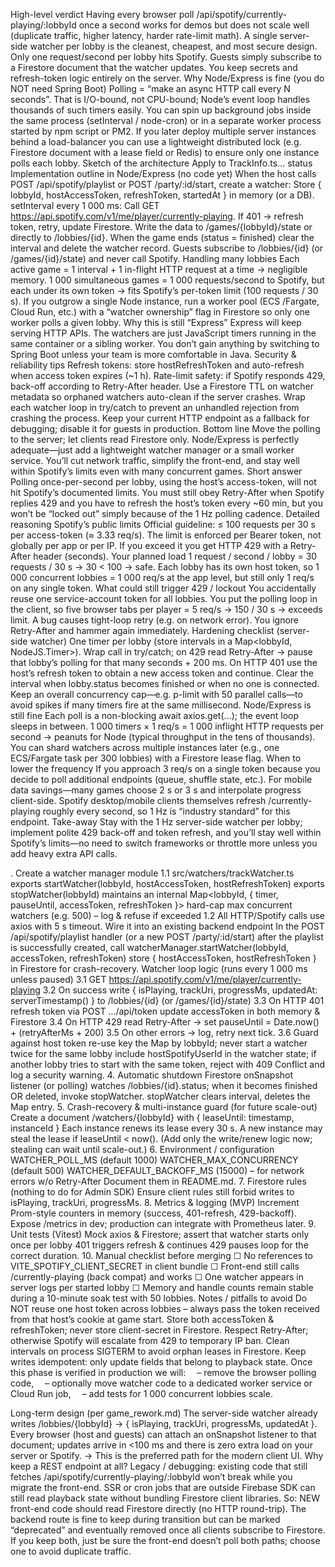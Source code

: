 High-level verdict
Having every browser poll /api/spotify/currently-playing/:lobbyId once a second works for demos but does not scale well (duplicate traffic, higher latency, harder rate-limit math).
A single server-side watcher per lobby is the cleanest, cheapest, and most secure design.
Only one request/second per lobby hits Spotify.
Guests simply subscribe to a Firestore document that the watcher updates.
You keep secrets and refresh-token logic entirely on the server.
Why Node/Express is fine (you do NOT need Spring Boot)
Polling = “make an async HTTP call every N seconds”. That is I/O-bound, not CPU-bound; Node’s event loop handles thousands of such timers easily.
You can spin up background jobs inside the same process (setInterval / node-cron) or in a separate worker process started by npm script or PM2.
If you later deploy multiple server instances behind a load-balancer you can use a lightweight distributed lock (e.g. Firestore document with a lease field or Redis) to ensure only one instance polls each lobby.
Sketch of the architecture
Apply to TrackInfo.ts...
status
Implementation outline in Node/Express (no code yet)
When the host calls POST /api/spotify/playlist or POST /party/:id/start, create a watcher:
Store { lobbyId, hostAccessToken, refreshToken, startedAt } in memory (or a DB).
setInterval every 1 000 ms:
Call GET https://api.spotify.com/v1/me/player/currently-playing.
If 401 → refresh token, retry, update Firestore.
Write the data to /games/{lobbyId}/state or directly to /lobbies/{id}.
When the game ends (status = finished) clear the interval and delete the watcher record.
Guests subscribe to /lobbies/{id} (or /games/{id}/state) and never call Spotify.
Handling many lobbies
Each active game = 1 interval + 1 in-flight HTTP request at a time → negligible memory.
1 000 simultaneous games = 1 000 requests/second to Spotify, but each under its own token → fits Spotify’s per-token limit (100 requests / 30 s).
If you outgrow a single Node instance, run a worker pool (ECS /Fargate, Cloud Run, etc.) with a “watcher ownership” flag in Firestore so only one worker polls a given lobby.
Why this is still “Express”
Express will keep serving HTTP APIs. The watchers are just JavaScript timers running in the same container or a sibling worker. You don’t gain anything by switching to Spring Boot unless your team is more comfortable in Java.
Security & reliability tips
Refresh tokens: store hostRefreshToken and auto-refresh when access token expires (~1 h).
Rate-limit safety: if Spotify responds 429, back-off according to Retry-After header.
Use a Firestore TTL on watcher metadata so orphaned watchers auto-clean if the server crashes.
Wrap each watcher loop in try/catch to prevent an unhandled rejection from crashing the process.
Keep your current HTTP endpoint as a fallback for debugging; disable it for guests in production.
Bottom line
Move the polling to the server; let clients read Firestore only.
Node/Express is perfectly adequate—just add a lightweight watcher manager or a small worker service.
You’ll cut network traffic, simplify the front-end, and stay well within Spotify’s limits even with many concurrent games.
Short answer
Polling once-per-second per lobby, using the host’s access-token, will not hit Spotify’s documented limits.
You must still obey Retry-After when Spotify replies 429 and you have to refresh the host’s token every ~60 min, but you won’t be “locked out” simply because of the 1 Hz polling cadence.
Detailed reasoning
Spotify’s public limits
Official guideline: ≤ 100 requests per 30 s per access-token (≈ 3.33 req/s).
The limit is enforced per Bearer token, not globally per app or per IP.
If you exceed it you get HTTP 429 with a Retry-After header (seconds).
Your planned load
1 request / second / lobby = 30 requests / 30 s → 30 < 100 → safe.
Each lobby has its own host token, so 1 000 concurrent lobbies = 1 000 req/s at the app level, but still only 1 req/s on any single token.
What could still trigger 429 / lockout
You accidentally reuse one service-account token for all lobbies.
You put the polling loop in the client, so five browser tabs per player = 5 req/s → 150 / 30 s → exceeds limit.
A bug causes tight-loop retry (e.g. on network error).
You ignore Retry-After and hammer again immediately.
Hardening checklist (server-side watcher)
One timer per lobby (store intervals in a Map<lobbyId, NodeJS.Timer>).
Wrap call in try/catch; on 429 read Retry-After → pause that lobby’s polling for that many seconds + 200 ms.
On HTTP 401 use the host’s refresh token to obtain a new access token and continue.
Clear the interval when lobby.status becomes finished or when no one is connected.
Keep an overall concurrency cap—e.g. p-limit with 50 parallel calls—to avoid spikes if many timers fire at the same millisecond.
Node/Express is still fine
Each poll is a non-blocking await axios.get(…); the event loop sleeps in between.
1 000 timers × 1 req/s = 1 000 inflight HTTP requests per second → peanuts for Node (typical throughput in the tens of thousands).
You can shard watchers across multiple instances later (e.g., one ECS/Fargate task per 300 lobbies) with a Firestore lease flag.
When to lower the frequency
If you approach 3 req/s on a single token because you decide to poll additional endpoints (queue, shuffle state, etc.).
For mobile data savings—many games choose 2 s or 3 s and interpolate progress client-side.
Spotify desktop/mobile clients themselves refresh /currently-playing roughly every second, so 1 Hz is “industry standard” for this endpoint.
Take-away
Stay with the 1 Hz server-side watcher per lobby; implement polite 429 back-off and token refresh, and you’ll stay well within Spotify’s limits—no need to switch frameworks or throttle more unless you add heavy extra API calls.

. Create a watcher manager module
1.1 src/watchers/trackWatcher.ts
exports startWatcher(lobbyId, hostAccessToken, hostRefreshToken)
exports stopWatcher(lobbyId)
maintains an internal Map<lobbyId, { timer, pauseUntil, accessToken, refreshToken }>
hard-cap max concurrent watchers (e.g. 500) – log & refuse if exceeded
1.2 All HTTP/Spotify calls use axios with 5 s timeout.
Wire it into an existing backend endpoint
In the POST /api/spotify/playlist handler (or a new POST /party/:id/start)
after the playlist is successfully created, call
watcherManager.startWatcher(lobbyId, accessToken, refreshToken)
store { hostAccessToken, hostRefreshToken } in Firestore for crash-recovery.
Watcher loop logic (runs every 1 000 ms unless paused)
3.1 GET https://api.spotify.com/v1/me/player/currently-playing
3.2 On success
write { isPlaying, trackUri, progressMs, updatedAt: serverTimestamp() } to
/lobbies/{id} (or /games/{id}/state)
3.3 On HTTP 401
refresh token via POST …/api/token
update accessToken in both memory & Firestore
3.4 On HTTP 429
read Retry-After → set pauseUntil = Date.now() + (retryAfterMs + 200)
3.5 On other errors → log, retry next tick.
3.6 Guard against host token re-use
key the Map by lobbyId; never start a watcher twice for the same lobby
include hostSpotifyUserId in the watcher state; if another lobby tries to start with the same token, reject with 409 Conflict and log a security warning.
4. Automatic shutdown
Firestore onSnapshot listener (or polling) watches /lobbies/{id}.status; when it becomes finished OR deleted, invoke stopWatcher.
stopWatcher clears interval, deletes the Map entry.
5. Crash-recovery & multi-instance guard (for future scale-out)
Create a document /watchers/{lobbyId} with { leaseUntil: timestamp, instanceId }
Each instance renews its lease every 30 s.
A new instance may steal the lease if leaseUntil < now().
(Add only the write/renew logic now; stealing can wait until scale-out.)
6. Environment / configuration
WATCHER_POLL_MS (default 1000)
WATCHER_MAX_CONCURRENCY (default 500)
WATCHER_DEFAULT_BACKOFF_MS (15000) – for network errors w/o Retry-After
Document them in README.md.
7. Firestore rules (nothing to do for Admin SDK)
Ensure client rules still forbid writes to isPlaying, trackUri, progressMs.
8. Metrics & logging (MVP)
Increment Prom-style counters in memory (success, 401-refresh, 429-backoff).
Expose /metrics in dev; production can integrate with Prometheus later.
9. Unit tests (Vitest)
Mock axios & Firestore; assert that
watcher starts only once per lobby
401 triggers refresh & continues
429 pauses loop for the correct duration.
10. Manual checklist before merging
☐ No references to VITE_SPOTIFY_CLIENT_SECRET in client bundle
☐ Front-end still calls /currently-playing (back compat) and works
☐ One watcher appears in server logs per started lobby
☐ Memory and handle counts remain stable during a 10-minute soak test with 50 lobbies.
Notes / pitfalls to avoid
Do NOT reuse one host token across lobbies – always pass the token received from that host’s cookie at game start.
Store both accessToken & refreshToken; never store client-secret in Firestore.
Respect Retry-After; otherwise Spotify will escalate from 429 to temporary IP ban.
Clean intervals on process SIGTERM to avoid orphan leases in Firestore.
Keep writes idempotent: only update fields that belong to playback state.
Once this phase is verified in production we will:
 – remove the browser polling code,
 – optionally move watcher code to a dedicated worker service or Cloud Run job,
 – add tests for 1 000 concurrent lobbies scale.



Long-term design (per game_rework.md)
The server-side watcher already writes
/lobbies/{lobbyId} → { isPlaying, trackUri, progressMs, updatedAt }.
Every browser (host and guests) can attach an onSnapshot listener to that
document; updates arrive in <100 ms and there is zero extra load on your
server or Spotify.
→ This is the preferred path for the modern client UI.
Why keep a REST endpoint at all?
Legacy / debugging: existing code that still fetches
/api/spotify/currently-playing/:lobbyId won’t break while you migrate the
front-end.
SSR or cron jobs that are outside Firebase SDK can still read playback
state without bundling Firestore client libraries.
So:
NEW front-end code should read Firestore directly (no HTTP round-trip).
The backend route is fine to keep during transition but can be marked
“deprecated” and eventually removed once all clients subscribe to Firestore.
If you keep both, just be sure the front-end doesn’t poll both paths; choose
one to avoid duplicate traffic.